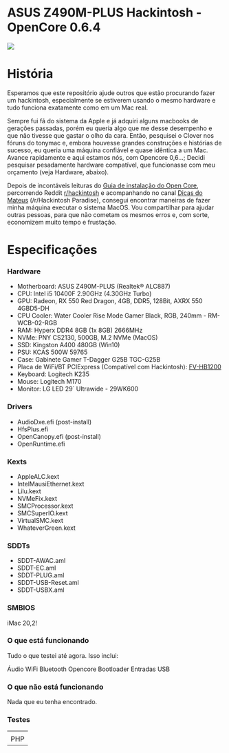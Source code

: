 # ASUS Z490M-PLUS Hackintosh - OpenCore 0.6.4

<img src="https://user-images.githubusercontent.com/68537257/124525748-3997c980-ddb5-11eb-8ed6-6b3b07aeae73.png" />


# História

Esperamos que este repositório ajude outros que estão procurando fazer um hackintosh, especialmente se estiverem usando o mesmo hardware e tudo funciona exatamente como em um Mac real.

Sempre fui fã do sistema da Apple e já adquiri alguns macbooks de gerações passadas, porém eu queria algo que me desse desempenho e que não tivesse que gastar o olho da cara. Então, pesquisei o Clover nos fóruns do tonymac e, embora houvesse grandes construções e histórias de sucesso, eu queria uma máquina confiável e quase idêntica a um Mac. Avance rapidamente e aqui estamos nós, com Opencore 0,6...; Decidi pesquisar pesadamente hardware compatível, que funcionasse com meu orçamento (veja Hardware, abaixo).

Depois de incontáveis leituras do <a href="https://dortania.github.io/OpenCore-Install-Guide/">Guia de instalação do Open Core</a>, percorrendo Reddit <a href="https://www.reddit.com/r/hackintosh/">r/hackintosh</a> e acompanhando no canal <a href="https://www.youtube.com/channel/UCPCUdJ9cRior4FZ1TEz6qdA">Dicas do Mateus</a> (/r/Hackintosh Paradise), consegui encontrar maneiras de fazer minha máquina executar o sistema MacOS. Vou compartilhar para ajudar outras pessoas, para que não cometam os mesmos erros e, com sorte, economizem muito tempo e frustação.

# Especificações

### Hardware

+ Motherboard: ASUS Z490M-PLUS (Realtek® ALC887)
+ CPU: Intel i5 10400F 2.90GHz (4.30GHz Turbo)
+ GPU: Radeon, RX 550 Red Dragon, 4GB, DDR5, 128Bit, AXRX 550 4GBD5-DH
+ CPU Cooler: Water Cooler Rise Mode Gamer Black, RGB, 240mm - RM-WCB-02-RGB
+ RAM: Hyperx DDR4 8GB (1x 8GB) 2666MHz
+ NVMe: PNY CS2130, 500GB, M.2 NVMe (MacOS)
+ SSD: Kingston A400 480GB (Win10)
+ PSU: KCAS 500W 59765
+ Case: Gabinete Gamer T-Dagger G25B TGC-G25B
+ Placa de WiFi/BT PCIExpress (Compatível com Hackintosh): <a href="https://pt.aliexpress.com/item/33034394024.html?aff_fcid=4e6e9ef04cd943118b61bb0cece43713-1625532523670-06798-_dUZ8uWx&aff_fsk=_dUZ8uWx&aff_platform=portals-tool&sk=_dUZ8uWx&aff_trace_key=4e6e9ef04cd943118b61bb0cece43713-1625532523670-06798-_dUZ8uWx&terminal_id=aae324a055694c0099f712dec52ec68f&tmLog=new_Detail">FV-HB1200</a>
+ Keyboard: Logitech K235
+ Mouse: Logitech M170
+ Monitor: LG LED 29´ Ultrawide - 29WK600

### Drivers

+ AudioDxe.efi (post-install)
+ HfsPlus.efi
+ OpenCanopy.efi (post-install)
+ OpenRuntime.efi

### Kexts

+ AppleALC.kext
+ IntelMausiEthernet.kext
+ Lilu.kext
+ NVMeFix.kext
+ SMCProcessor.kext
+ SMCSuperIO.kext
+ VirtualSMC.kext
+ WhateverGreen.kext

### SDDTs

+ SDDT-AWAC.aml
+ SDDT-EC.aml
+ SDDT-PLUG.aml
+ SDDT-USB-Reset.aml
+ SDDT-USBX.aml

### SMBIOS

iMac 20,2!

### O que está funcionando

Tudo o que testei até agora. Isso inclui:

Áudio
WiFi
Bluetooth
Opencore Bootloader
Entradas USB

### O que não está funcionando

Nada que eu tenha encontrado.


### Testes

<table>
  <tr>
    <td><a href=""><a/></td>
  <tr>
    <tr>
    <td>PHP</td>
  <tr>
</table>

    




